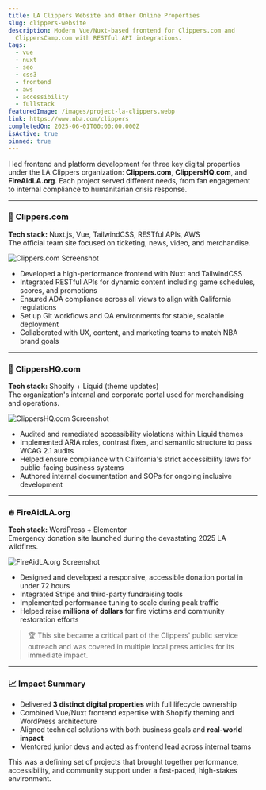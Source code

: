 ```yaml
---
title: LA Clippers Website and Other Online Properties
slug: clippers-website
description: Modern Vue/Nuxt-based frontend for Clippers.com and
  ClippersCamp.com with RESTful API integrations.
tags:
  - vue
  - nuxt
  - seo
  - css3
  - frontend
  - aws
  - accessibility
  - fullstack
featuredImage: /images/project-la-clippers.webp
link: https://www.nba.com/clippers
completedOn: 2025-06-01T00:00:00.000Z
isActive: true
pinned: true
---
```


I led frontend and platform development for three key digital properties under the LA Clippers organization: **Clippers.com**, **ClippersHQ.com**, and **FireAidLA.org**. Each project served different needs, from fan engagement to internal compliance to humanitarian crisis response.

---

### 🏀 **Clippers.com**

**Tech stack:** Nuxt.js, Vue, TailwindCSS, RESTful APIs, AWS\
The official team site focused on ticketing, news, video, and merchandise.

![Clippers.com Screenshot](/images/project-la-clippers.webp)

- Developed a high-performance frontend with Nuxt and TailwindCSS
- Integrated RESTful APIs for dynamic content including game schedules, scores, and promotions
- Ensured ADA compliance across all views to align with California regulations
- Set up Git workflows and QA environments for stable, scalable deployment
- Collaborated with UX, content, and marketing teams to match NBA brand goals

---

### 💼 **ClippersHQ.com**

**Tech stack:** Shopify + Liquid (theme updates)\
The organization's internal and corporate portal used for merchandising and operations.

![ClippersHQ.com Screenshot](/images/project-la-clippers-clippershq.webp)

- Audited and remediated accessibility violations within Liquid themes
- Implemented ARIA roles, contrast fixes, and semantic structure to pass WCAG 2.1 audits
- Helped ensure compliance with California's strict accessibility laws for public-facing business systems
- Authored internal documentation and SOPs for ongoing inclusive development

---

### 🔥 **FireAidLA.org**

**Tech stack:** WordPress + Elementor\
Emergency donation site launched during the devastating 2025 LA wildfires.

![FireAidLA.org Screenshot](/images/project-la-clippers-fire-aid.webp)

- Designed and developed a responsive, accessible donation portal in under 72 hours
- Integrated Stripe and third-party fundraising tools
- Implemented performance tuning to scale during peak traffic
- Helped raise **millions of dollars** for fire victims and community restoration efforts

> 🏆 This site became a critical part of the Clippers' public service outreach and was covered in multiple local press articles for its immediate impact.

---

### 📈 Impact Summary

- Delivered **3 distinct digital properties** with full lifecycle ownership
- Combined Vue/Nuxt frontend expertise with Shopify theming and WordPress architecture
- Aligned technical solutions with both business goals and **real-world impact**
- Mentored junior devs and acted as frontend lead across internal teams

This was a defining set of projects that brought together performance, accessibility, and community support under a fast-paced, high-stakes environment.
